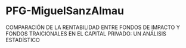 # PFG-MiguelSanzAlmau
COMPARACIÓN DE LA RENTABILIDAD ENTRE FONDOS DE IMPACTO Y FONDOS TRAICIONALES EN EL CAPITAL PRIVADO: UN ANÁLISIS ESTADÍSTICO
